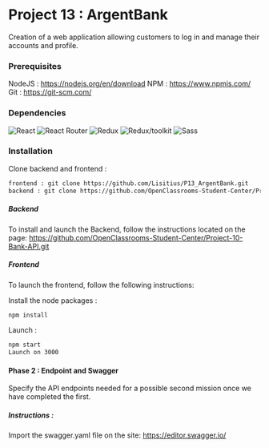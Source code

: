 # Project 13 : ArgentBank

Creation of a web application allowing customers to log in and manage their accounts and profile.

### Prerequisites

NodeJS : https://nodejs.org/en/download
NPM : https://www.npmjs.com/
Git : https://git-scm.com/

### Dependencies

![React](https://img.shields.io/badge/React-18.2.0-lightblue)
![React Router](https://img.shields.io/badge/React--router--dom-6.11.1-red)
![Redux](https://img.shields.io/badge/Redux-8.1.1-blue)
![Redux/toolkit](https://img.shields.io/badge/Redux/toolkit-1.9.5-navy)
![Sass](https://img.shields.io/badge/Sass-1.62.1-pink)

### Installation

Clone backend and frontend :

```bash
frontend : git clone https://github.com/Lisitius/P13_ArgentBank.git
backend : git clone https://github.com/OpenClassrooms-Student-Center/Project-10-Bank-API.git
```

##### Backend

To install and launch the Backend, follow the instructions located on the page: https://github.com/OpenClassrooms-Student-Center/Project-10-Bank-API.git

##### Frontend

To launch the frontend, follow the following instructions:

Install the node packages :

```bash
npm install
```

Launch :

```bash
npm start
Launch on 3000
```

#### Phase 2 : Endpoint and Swagger

Specify the API endpoints needed for a possible second mission once we have completed the first.

##### Instructions :

Import the swagger.yaml file on the site: https://editor.swagger.io/
